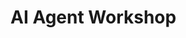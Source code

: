 # AI Agent Workshop

<!-- 
Imagine you are a sales manager at Contoso, a multinational retail company that sells outdoor equipment. You need to analyze sales data to find trends, understand customer preferences, and make informed business decisions. To help you, Contoso has developed a conversational agent that can answer questions about your sales data.

![Contoso Sales Analysis Agent](media/persona.png)

## What is an LLM-Powered AI Agent?

A Large Language Model (LLM) powered AI Agent is semi-autonomous software designed to achieve a given goal without requiring predefined steps or processes. Instead of following explicitly programmed instructions, the agent determines how to accomplish a task using instructions and context.

For example, if a user asks, "**Show the total sales by region as a pie chart**", the app doesn't rely on predefined logic for this request. Instead, the LLM interprets the request, manages the conversation flow and context, and orchestrates the necessary actions to produce the regional sales pie chart.

Unlike traditional applications, where developers define the logic and workflows to support business processes, AI Agents shift this responsibility to the LLM. In these systems, prompt engineering, clear instructions, and tool development are critical to ensuring the app performs as intended.

## Introduction to the Azure AI Foundry

[Azure AI Foundry](https://azure.microsoft.com/products/ai-foundry/){:target="_blank"} is Microsoft’s secure, flexible platform for designing, customizing, and managing AI apps and agents. Everything—models, agents, tools, and observability—lives behind a single portal, SDK, and REST endpoint, so you can ship to cloud or edge with governance and cost controls in place from day one.

![Azure AI Foundrt Architecture](media/azure-ai-foundry.png)

## What is the Foundry Agent Service?

The Foundry Agent Service offers a fully managed cloud service with SDKs for [Python](https://learn.microsoft.com/azure/ai-services/agents/quickstart?pivots=programming-language-python-azure){:target="_blank"} and [C#](https://learn.microsoft.com/azure/ai-services/agents/quickstart?pivots=programming-language-csharp){:target="_blank"}. It simplifies AI agent development, reducing complex tasks like function calling to just a few lines of code.

!!! info
    Function calling allows you to connect LLMs to external tools and systems. This is useful for many things such as empowering AI agents with capabilities, or building deep integrations between your applications and LLMs.

The Foundry Agent Service offers several advantages over traditional agent platforms:

- **Rapid Deployment**: Optimized SDK for fast deployment, letting developers focus on building agents.
- **Scalability**: Designed to handle varying user loads without performance issues.
- **Custom Integrations**: Supports Function Calling for extending agent capabilities.
- **Built-in Tools**: Includes Fabric, SharePoint, Azure AI Search, and Azure Storage for quick development.
- **RAG-Style Search**: Features a built-in vector store for efficient file and semantic search.
- **Conversation State Management**: Maintains context across multiple interactions.
- **AI Model Compatibility**: Works with various AI models.

Learn more about the Foundry Agent Service in the [Foundry Agent Service documentation](https://learn.microsoft.com/azure/ai-services/agents/overview){:target="_blank"}.

## AI Agent Frameworks

Popular agent frameworks include LangChain, Semantic Kernel, and CrewAI. What distinguishes the Foundry Agent Service is its seamless integration capabilities and an SDK optimized for rapid deployment. In complex multi-agent scenarios, solutions will combine SDKs like Semantic Kernel and AutoGen with the Foundry Agent Service to build robust and scalable systems. -->

